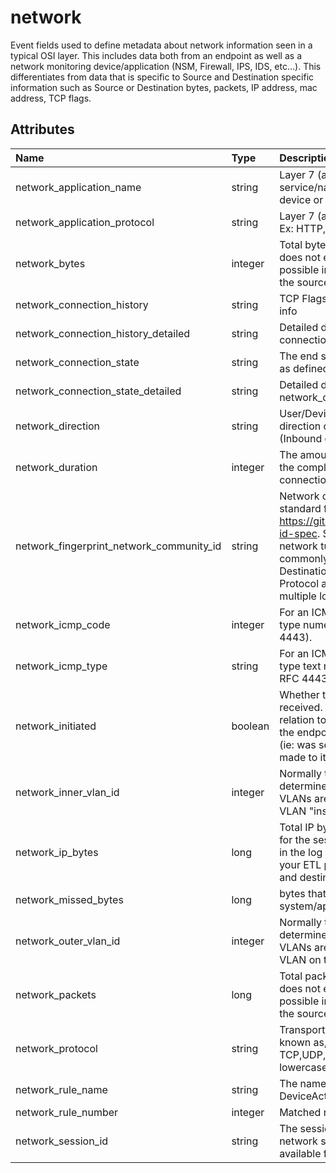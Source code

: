 # network

Event fields used to define metadata about network information seen in a typical OSI layer. This includes data both from an endpoint as well as a network monitoring device/application (NSM, Firewall, IPS, IDS, etc...). This differentiates from data that is specific to Source and Destination specific information such as Source or Destination bytes, packets, IP address, mac address, TCP flags.

## Attributes

| Name | Type | Description | Sample Value |
|:---|:---|:---|:---|
 | network_application_name | string | Layer 7 (application) name specific to service/name/software as provided by a device or user | ```google-drive``` |
 | network_application_protocol | string | Layer 7 (application) in the OSI model. Ex: HTTP,SMB,FTP,SSH, etc. | ```HTTP``` |
 | network_bytes | integer | Total bytes for the session. If this field does not exist in the log source, then its possible in your ETL pipeline to combine the source and destination bytes. | ```102034``` |
 | network_connection_history | string | TCP Flags and other potential IP header info | `````` |
 | network_connection_history_detailed | string | Detailed description of the information in connection_history | `````` |
 | network_connection_state | string | The end state of the session/connection as defined in short abbreviation | `````` |
 | network_connection_state_detailed | string | Detailed description of the information in network_connection_state | `````` |
 | network_direction | string | User/Device defined name of the direction of the connection or session (Inbound or Outbound). | ```outbound``` |
 | network_duration | integer | The amount of time, in millisecond, for the completion of the network session or connection. | ```1500``` |
 | network_fingerprint_network_community_id | string | Network community ID as outlined by the standard from https://github.com/corelight/community-id-spec. Standardized hashing of network tuple. The combination, most commonly, of Source IP, Source Port, Destination IP, Destination Port, and IP Protocol allows pivoting between multiple log types | ```1:EeVyZ07VGj1n0rld+xCLFdM+u8M=``` |
 | network_icmp_code | integer | For an ICMP message, ICMP message type numeric value (RFC 2780 or RFC 4443). | ```34``` |
 | network_icmp_type | string | For an ICMP message, ICMP message type text representation (RFC 2780 or RFC 4443) | ```Destination Unreachable``` |
 | network_initiated | boolean | Whether the session was initiated or received. Most commonly used in relation to an endpoint/device. False = the endpoint did not initiate the session (ie: was scanned or RDP connection made to it) | ```TRUE``` |
 | network_inner_vlan_id | integer | Normally the VLAN can not be determined as source/destination and VLANs are stacked/wrapped. This is the VLAN "inside" | ```150``` |
 | network_ip_bytes | long | Total IP bytes, according to ip headers, for the session. If this field does not exist in the log source, then its possible in your ETL pipeline to combine the source and destination bytes | ```14564``` |
 | network_missed_bytes | long | bytes that a network sensor or other system/application may have missed | ```5``` |
 | network_outer_vlan_id | integer | Normally the VLAN can not be determined as source/destination and VLANs are stacked/wrapped. This is the VLAN on the "outside" | ```160``` |
 | network_packets | long | Total packets for the session. If this field does not exist in the log source, then its possible in your ETL pipeline to combine the source and destination packets | ```143``` |
 | network_protocol | string | Transport layer in the OSI model. Also known as, IP Protocol. Ex: TCP,UDP,ICMP,ICMP-v6, etc. Convert to lowercase | ```tcp``` |
 | network_rule_name | string | The name or ID of the rule by which DeviceAction was decided upon | ```AnyAnyDrop``` |
 | network_rule_number | integer | Matched rule number | ```23``` |
 | network_session_id | string | The session identifier as reported by the network sensor device. Typically, not available for connections. | ```S198_13_1_27_12321_D205_13_1_27_443_0012``` |

